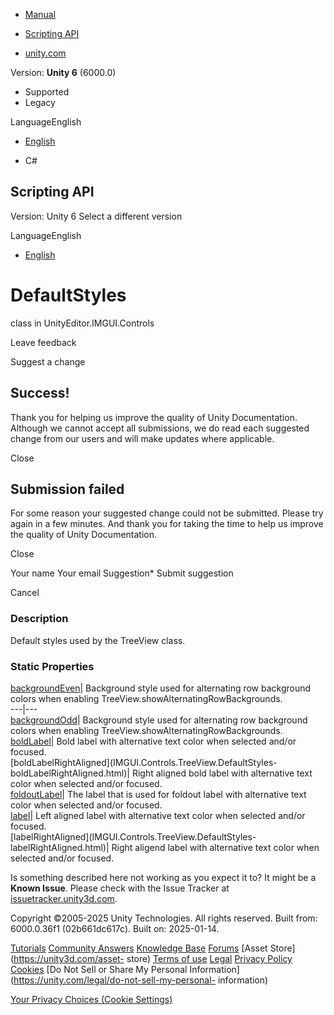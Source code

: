 [ ]()

  * [Manual](../Manual/index.html)
  * [Scripting API](../ScriptReference/index.html)

  * [unity.com](https://unity.com/)

Version: **Unity 6** (6000.0)

  * Supported
  * Legacy

LanguageEnglish

  * [English]()

  * C#

[ ](https://docs.unity3d.com)

## Scripting API

Version: Unity 6 Select a different version

LanguageEnglish

  * [English]()

# DefaultStyles

class in UnityEditor.IMGUI.Controls

Leave feedback

Suggest a change

## Success!

Thank you for helping us improve the quality of Unity Documentation. Although
we cannot accept all submissions, we do read each suggested change from our
users and will make updates where applicable.

Close

## Submission failed

For some reason your suggested change could not be submitted. Please <a>try
again</a> in a few minutes. And thank you for taking the time to help us
improve the quality of Unity Documentation.

Close

Your name Your email Suggestion* Submit suggestion

Cancel

[ ]()

### Description

Default styles used by the TreeView class.

### Static Properties

[backgroundEven](IMGUI.Controls.TreeView.DefaultStyles-backgroundEven.html)|
Background style used for alternating row background colors when enabling
TreeView.showAlternatingRowBackgrounds.  
---|---  
[backgroundOdd](IMGUI.Controls.TreeView.DefaultStyles-backgroundOdd.html)|
Background style used for alternating row background colors when enabling
TreeView.showAlternatingRowBackgrounds.  
[boldLabel](IMGUI.Controls.TreeView.DefaultStyles-boldLabel.html)| Bold label
with alternative text color when selected and/or focused.  
[boldLabelRightAligned](IMGUI.Controls.TreeView.DefaultStyles-
boldLabelRightAligned.html)| Right aligned bold label with alternative text
color when selected and/or focused.  
[foldoutLabel](IMGUI.Controls.TreeView.DefaultStyles-foldoutLabel.html)| The
label that is used for foldout label with alternative text color when selected
and/or focused.  
[label](IMGUI.Controls.TreeView.DefaultStyles-label.html)| Left aligned label
with alternative text color when selected and/or focused.  
[labelRightAligned](IMGUI.Controls.TreeView.DefaultStyles-
labelRightAligned.html)| Right aligend label with alternative text color when
selected and/or focused.  
  
Is something described here not working as you expect it to? It might be a
**Known Issue**. Please check with the Issue Tracker at
[issuetracker.unity3d.com](https://issuetracker.unity3d.com).

Copyright ©2005-2025 Unity Technologies. All rights reserved. Built from:
6000.0.36f1 (02b661dc617c). Built on: 2025-01-14.

[Tutorials](https://unity3d.com/learn) [Community
Answers](https://answers.unity3d.com) [Knowledge
Base](https://support.unity3d.com/hc/en-us)
[Forums](https://forum.unity3d.com) [Asset Store](https://unity3d.com/asset-
store) [Terms of use](https://docs.unity3d.com/Manual/TermsOfUse.html)
[Legal](https://unity.com/legal) [Privacy
Policy](https://unity.com/legal/privacy-policy)
[Cookies](https://unity.com/legal/cookie-policy) [Do Not Sell or Share My
Personal Information](https://unity.com/legal/do-not-sell-my-personal-
information)

[Your Privacy Choices (Cookie Settings)](javascript:void\(0\);)

